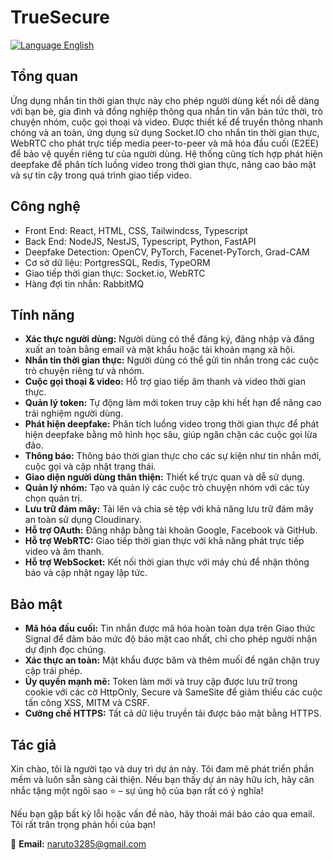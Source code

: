 # TrueSecure

[![Language English](https://img.shields.io/badge/Read%20in-English-blue?style=flat-square)](./README.md)

## Tổng quan

Ứng dụng nhắn tin thời gian thực này cho phép người dùng kết nối dễ dàng với bạn bè, gia đình và đồng nghiệp thông qua nhắn tin văn bản tức thời, trò chuyện nhóm, cuộc gọi thoại và video. Được thiết kế để truyền thông nhanh chóng và an toàn, ứng dụng sử dụng Socket.IO cho nhắn tin thời gian thực, WebRTC cho phát trực tiếp media peer-to-peer và mã hóa đầu cuối (E2EE) để bảo vệ quyền riêng tư của người dùng. Hệ thống cũng tích hợp phát hiện deepfake để phân tích luồng video trong thời gian thực, nâng cao bảo mật và sự tin cậy trong quá trình giao tiếp video.

## Công nghệ
- Front End: React, HTML, CSS, Tailwindcss, Typescript
- Back End: NodeJS, NestJS, Typescript, Python, FastAPI
- Deepfake Detection: OpenCV, PyTorch, Facenet-PyTorch, Grad-CAM
- Cơ sở dữ liệu: PortgresSQL, Redis, TypeORM
- Giao tiếp thời gian thực: Socket.io, WebRTC
- Hàng đợi tin nhắn: RabbitMQ

## Tính năng
- **Xác thực người dùng:** Người dùng có thể đăng ký, đăng nhập và đăng xuất an toàn bằng email và mật khẩu hoặc tài khoản mạng xã hội.
- **Nhắn tin thời gian thực:** Người dùng có thể gửi tin nhắn trong các cuộc trò chuyện riêng tư và nhóm.
- **Cuộc gọi thoại & video:** Hỗ trợ giao tiếp âm thanh và video thời gian thực.
- **Quản lý token:** Tự động làm mới token truy cập khi hết hạn để nâng cao trải nghiệm người dùng.
- **Phát hiện deepfake:** Phân tích luồng video trong thời gian thực để phát hiện deepfake bằng mô hình học sâu, giúp ngăn chặn các cuộc gọi lừa đảo.
- **Thông báo:** Thông báo thời gian thực cho các sự kiện như tin nhắn mới, cuộc gọi và cập nhật trạng thái.
- **Giao diện người dùng thân thiện:** Thiết kế trực quan và dễ sử dụng.
- **Quản lý nhóm:** Tạo và quản lý các cuộc trò chuyện nhóm với các tùy chọn quản trị.
- **Lưu trữ đám mây:** Tải lên và chia sẻ tệp với khả năng lưu trữ đám mây an toàn sử dụng Cloudinary.
- **Hỗ trợ OAuth:** Đăng nhập bằng tài khoản Google, Facebook và GitHub.
- **Hỗ trợ WebRTC:** Giao tiếp thời gian thực với khả năng phát trực tiếp video và âm thanh.
- **Hỗ trợ WebSocket:** Kết nối thời gian thực với máy chủ để nhận thông báo và cập nhật ngay lập tức.

## Bảo mật
- **Mã hóa đầu cuối:** Tin nhắn được mã hóa hoàn toàn dựa trên Giao thức Signal để đảm bảo mức độ bảo mật cao nhất, chỉ cho phép người nhận dự định đọc chúng.
- **Xác thực an toàn:** Mật khẩu được băm và thêm muối để ngăn chặn truy cập trái phép.
- **Ủy quyền mạnh mẽ:** Token làm mới và truy cập được lưu trữ trong cookie với các cờ HttpOnly, Secure và SameSite để giảm thiểu các cuộc tấn công XSS, MITM và CSRF.
- **Cưỡng chế HTTPS:** Tất cả dữ liệu truyền tải được bảo mật bằng HTTPS.

## Tác giả

Xin chào, tôi là người tạo và duy trì dự án này. Tôi đam mê phát triển phần mềm và luôn sẵn sàng cải thiện. Nếu bạn thấy dự án này hữu ích, hãy cân nhắc tặng một ngôi sao ⭐ – sự ủng hộ của bạn rất có ý nghĩa!

Nếu bạn gặp bất kỳ lỗi hoặc vấn đề nào, hãy thoải mái báo cáo qua email. Tôi rất trân trọng phản hồi của bạn!

📧 **Email:** naruto3285@gmail.com
